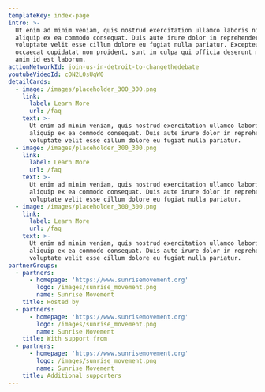 ```yaml
---
templateKey: index-page
intro: >-
  Ut enim ad minim veniam, quis nostrud exercitation ullamco laboris nisi ut
  aliquip ex ea commodo consequat. Duis aute irure dolor in reprehenderit in
  voluptate velit esse cillum dolore eu fugiat nulla pariatur. Excepteur sint
  occaecat cupidatat non proident, sunt in culpa qui officia deserunt mollit
  anim id est laborum.
actionNetworkId: join-us-in-detroit-to-changethedebate
youtubeVideoId: cON2L0sUqW0
detailCards:
  - image: /images/placeholder_300_300.png
    link:
      label: Learn More
      url: /faq
    text: >-
      Ut enim ad minim veniam, quis nostrud exercitation ullamco laboris nisi ut
      aliquip ex ea commodo consequat. Duis aute irure dolor in reprehenderit in
      voluptate velit esse cillum dolore eu fugiat nulla pariatur.
  - image: /images/placeholder_300_300.png
    link:
      label: Learn More
      url: /faq
    text: >-
      Ut enim ad minim veniam, quis nostrud exercitation ullamco laboris nisi ut
      aliquip ex ea commodo consequat. Duis aute irure dolor in reprehenderit in
      voluptate velit esse cillum dolore eu fugiat nulla pariatur.
  - image: /images/placeholder_300_300.png
    link:
      label: Learn More
      url: /faq
    text: >-
      Ut enim ad minim veniam, quis nostrud exercitation ullamco laboris nisi ut
      aliquip ex ea commodo consequat. Duis aute irure dolor in reprehenderit in
      voluptate velit esse cillum dolore eu fugiat nulla pariatur.
partnerGroups:
  - partners:
      - homepage: 'https://www.sunrisemovement.org'
        logo: /images/sunrise_movement.png
        name: Sunrise Movement
    title: Hosted by
  - partners:
      - homepage: 'https://www.sunrisemovement.org'
        logo: /images/sunrise_movement.png
        name: Sunrise Movement
    title: With support from
  - partners:
      - homepage: 'https://www.sunrisemovement.org'
        logo: /images/sunrise_movement.png
        name: Sunrise Movement
    title: Additional supporters
---
```


